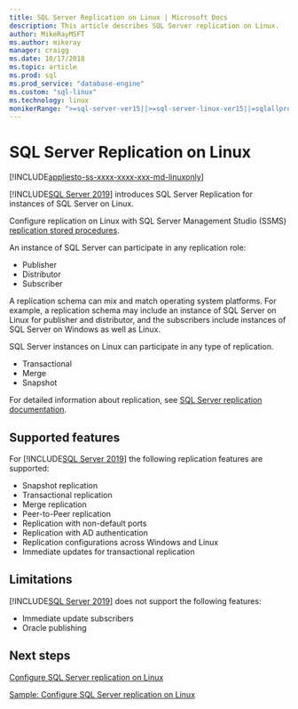 ```yaml
---
title: SQL Server Replication on Linux | Microsoft Docs
description: This article describes SQL Server replication on Linux.
author: MikeRayMSFT 
ms.author: mikeray
manager: craigg
ms.date: 10/17/2018
ms.topic: article
ms.prod: sql
ms.prod_service: "database-engine"
ms.custom: "sql-linux"
ms.technology: linux
monikerRange: ">=sql-server-ver15||>=sql-server-linux-ver15||=sqlallproducts-allversions"
---
```

# SQL Server Replication on Linux

[!INCLUDE[appliesto-ss-xxxx-xxxx-xxx-md-linuxonly](../includes/appliesto-ss-xxxx-xxxx-xxx-md-linuxonly.md)]

[!INCLUDE[SQL Server 2019](../includes/sssqlv15-md.md)] introduces SQL Server Replication for instances of SQL Server on Linux.

Configure replication on Linux with SQL Server Management Studio (SSMS) [replication stored procedures](../relational-databases/system-stored-procedures/replication-stored-procedures-transact-sql.md).

An instance of SQL Server can participate in any replication role:

* Publisher
* Distributor
* Subscriber

A replication schema can mix and match operating system platforms. For example, a replication schema may include an instance of SQL Server on Linux for publisher and distributor, and the subscribers include instances of SQL Server on Windows as well as Linux.

SQL Server instances on Linux can participate in any type of replication.

* Transactional
* Merge
* Snapshot

For detailed information about replication, see [SQL Server replication documentation](../relational-databases/replication/sql-server-replication.md).

## Supported features

For [!INCLUDE[SQL Server 2019](../includes/sssqlv15-md.md)] the following replication features are supported:

* Snapshot replication
* Transactional replication
* Merge replication
* Peer-to-Peer replication
* Replication with non-default ports <!--Add link to explanation-->
* Replication with AD authentication
* Replication configurations across Windows and Linux
* Immediate updates for transactional replication

## Limitations

[!INCLUDE[SQL Server 2019](../includes/sssqlv15-md.md)] does not support the following features:

* Immediate update subscribers
* Oracle publishing

## Next steps

[Configure SQL Server replication on Linux](sql-server-linux-replication-tutorial-tsql.md)

[Sample: Configure SQL Server replication on Linux](sql-server-linux-replication-configure.md)

